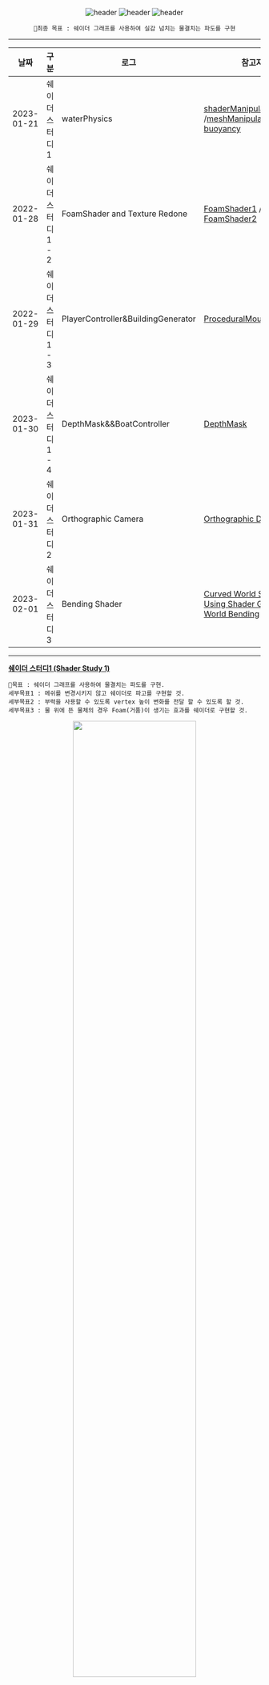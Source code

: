 <div align="center">
  
![header](https://capsule-render.vercel.app/api?type=waving&height=250&color=00ffff&text=Shaer%20Study%20Study&fontColor=ffffff)
![header](https://capsule-render.vercel.app/api?type=rect&height=50&color=ebf3f5&text=UNITY&fontColor=000000&fontSize=20)
![header](https://capsule-render.vercel.app/api?type=rect&height=50&color=ebf3f5&text=2022.1.20~2022.2.01&fontColor=000000&fontSize=15)
```
📌최종 목표 : 쉐이더 그래프를 사용하여 실감 넘치는 물결치는 파도를 구현
```
  
  ---
|날짜|구분|로그|참고자료|
|---|---------|---------|----|
|2023-01-21|쉐이더 스터디1|waterPhysics| [shaderManipulation1](https://catlikecoding.com/unity/tutorials/flow/waves/) /[meshManipulation](https://www.youtube.com/watch?v=_Ij24zRI9J0) / [buoyancy](https://www.youtube.com/watch?v=iasDPyC0QOg&t=496s)|
|2022-01-28|쉐이더 스터디1 - 2|FoamShader and Texture Redone|[FoamShader1](https://www.youtube.com/watch?v=MHdDUqJHJxM&t=464s) / [FoamShader2](https://www.youtube.com/watch?v=MHdDUqJHJxM&t=464s)|
|2022-01-29|쉐이더 스터디1 - 3|PlayerController&BuildingGenerator|[ProceduralMouduleBuilding](https://www.youtube.com/watch?v=EWnLKpkJzVQ)|
|2023-01-30|쉐이더 스터디1 - 4|DepthMask&&BoatController|[DepthMask](https://web.archive.org/web/20210831213650/http://wiki.unity3d.com:80/index.php/DepthMask)|
|2023-01-31|쉐이더 스터디2|Orthographic Camera|[Orthographic Depth Calc](https://twitter.com/cyanilux/status/1169932943869059073?lang=en)|
|2023-02-01|쉐이더 스터디3|Bending Shader|[Curved World Shader Using Shader Graph](https://www.youtube.com/watch?v=UoK7VRs3tfo) / [World Bending](https://www.youtube.com/watch?v=SOK3Ias5Nk0&t=87s)|
 

---
</div>
<div align="left">

<u><strong>쉐이더 스터디1 (Shader Study 1)</strong></u>
  

```
📌목표 : 쉐이더 그래프를 사용하여 물결치는 파도를 구현.
세부목표1 : 메쉬를 변경시키지 않고 쉐이더로 파고를 구현할 것.
세부목표2 : 부력을 사용할 수 있도록 vertex 높이 변화를 전달 할 수 있도록 할 것.
세부목표3 : 물 위에 뜬 물체의 경우 Foam(거품)이 생기는 효과를 쉐이더로 구현할 것.
```

  
<div align="center">
  <img src ="https://user-images.githubusercontent.com/109887066/216982077-fa823f73-ac51-4242-a5da-9ad5355b239b.png" width="70%" height="70%"/>
  
```시도1 : 물결의 그래픽 적인 부분만 구현한 모습```
  
  <img src ="https://user-images.githubusercontent.com/109887066/216984447-1218c658-899c-43d6-a8f1-da94ce68766d.gif" width="30%" height="30%"/>

  ```시도2 : 간단한 물체 부력 테스트```
  
   <img src ="https://user-images.githubusercontent.com/109887066/216985735-af88be11-deac-480f-b3f4-d9ce75399afd.gif" width="30%" height="30%"/>

  ```시도3 : 물체의 물에 잠긴 부분에 Foam 효과를 추가한 모습```<br> 
    <img src ="https://user-images.githubusercontent.com/109887066/216986154-96ab24ec-b816-4c5e-b422-b5679df2e338.gif" width="35%" height="35%"/>

  ```시도4 : 물 위에서 이동하는 물체```
  
  <img src ="https://user-images.githubusercontent.com/109887066/216976847-f30eba03-0895-40c4-95e7-8a940ff507a2.png"  width="70%" height="70%"/>

  ```완성된 쉐이더 그래프```

<div align="left">


```
💡발전한 점
1.유니티의 쉐이더 그래프의 대략적인 사용법과 스크립트로 연동하는 법을 배움.
2.굳이 스크립트를 작성하지 않아도 노드를 통해 쉽게 구현이 가능하다는 것을 깨달음.

📝앞으로의 방향
1.쉐이더 그래프를 자유자재로 사용할 수 있도록 다양한 쉐이더를 구현해본다.
2.참고 자료에 의지하는 정도를 줄여 나만의 개성 있는 쉐이더를 만들어본다.
```
  

---
</div>
<div align="left">

<u><strong>쉐이더 스터디2 (Shader Study 2)</strong></u>

```
📌목표 : Orthographic 카메라 뷰에서 사용가능한 물 쉐이더를 만든다.
세부목표 : ScreenDepth를 Perspective View 카메라와 동일하게 사용할 수 없기에 새로운 방법을 찾는다.
```
   <div align="center"> 
   <img src ="https://user-images.githubusercontent.com/109887066/216987145-ad6f8b6f-9550-489a-8632-56ac7d76f387.gif" width="40%" height="40%"/>  

  ```Orthographic Camera View로 구현한 물 쉐이더```


  <img src ="https://user-images.githubusercontent.com/109887066/216978543-a39f7c5b-b95e-4b9c-b4de-ea2ee5afd1db.png"  width="75%" height="75%"/>
<br> ```완성된 쉐이더 그래프의 모습```<br><br>
  
  ```
💡발전한 점
1.View에 따라 다르게 계산되는 Depth를 이용하는 방법을 알게 됨.
2.Perspective와 달리 Orthographic View는 독특한 만큼 여러가지 애로사항이 많다는 것을 알게 됨.
  
📝앞으로의 방향
1.아직 쉐이더에 대한 이해가 부족한 것으로 느껴짐. 세부 노드들의 기능과 쓰임새에 대해 더욱 깊게 학습해야 함.
2.Orthographic 카메라 뷰를 사용할 때는 사전에 그래픽 요소를 어떻게 구현할지 세부적으로 계획해야겠다고 생각 함.
 ```
  
---
---
 </div>
<div align="left">
<u><strong>쉐이더 스터디3 (Shader Study 3)</strong></u>

```
📌목표 : World Bending 효과를 주어 지평선으로 다가갈수록 아래로 휘는 효과를 준다.
세부목표1 : 일반 오브젝트에 적용 가능한 쉐이더를 만든다.
세부목표2 : 해당 그래프를 서브 그래프화 시킨다.
세부목표3 : 해당 그래프를 이전에 구현한 물 쉐이더와 합체 시킨다.
```
   <div align="center"> 
   <img src ="https://user-images.githubusercontent.com/109887066/216990234-f97ea8c3-3393-466a-8230-92a43c8b6b5e.gif" width="40%" height="40%"/>  

  ```World Bending 효과를 추가한 물 쉐이더```


  <img src ="https://user-images.githubusercontent.com/109887066/216978837-42eaeabc-e0a7-4ec7-ba0a-6e453aeee2c9.png"  width="75%" height="75%"/>
     
  ```참고한 식 출처 : [Youtube](https://www.youtube.com/watch?v=UoK7VRs3tfo)```

  <img src ="https://user-images.githubusercontent.com/109887066/216978984-044a594c-4673-4d5f-ba70-865357b4ff41.png"  width="75%" height="75%"/>

  ```최종 쉐이더 그래프```

<div align="left">
  
```
💡발전한 점
1.이전 보다 쉐이더 그래프의 세부 노드에 대한 이해도가 증가함.
2.Import한 3D 모델이 FBX 형식일 경우에 material과 texture을 따로 Extract 하여 쉐이더를 적용해야 한다는 사실을 배움.
📝앞으로의 방향
1.Shader Graph를 사용하는 다른 Shader와 새로운 Shader를 합치는 방식은 이해하였으나 합치려는 쉐이더의 종류가 다른 경우 (URP Lit Shader/Legacy Surface Shader/HDRP Shader)일 경우에는 어려움. 이에 대한 자료를 더 찾아볼 것.
```
  
---
  

